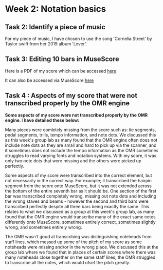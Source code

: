 # Week 2: Notation basics

## Task 2: Identify a piece of music
For my piece of music, I have chosen to use the song 'Cornelia Street' by Taylor swift from her 2019 album 'Lover'. 

## Task 3: Editing 10 bars in MuseScore
Here is a PDF of my score which can be accessed [here](week2task-musescore.pdf)

It can also be accessed via MuseScore [here](myscore.mscz)

## Task 4 : Aspects of my score that were not transcribed properly by the OMR engine

<b>Some aspects of my score were not transcribed properly by the OMR engine. I have detailed these below:</b>

Many pieces were comletely missing from the score such as: tie segments, pedal segments, trills, tempo information, and note dots.  We discussed this as this week's group lab as many found that the OMR engine often does not include note dots as they are small and hard to pick up via the scanner, and it sometimes does not include the tempo information as the OMR sometimes struggles to read varying fonts and notation systems. With my score, it was only two note dots that were missing and the others were picked up perfectly.

Some aspects of my score were transcribed into the correct element, but not necessarily in the correct way. For example; it transcribed the hairpin segment from the score onto MuseScore, but it was not extended across the bottom of the entire seventh bar as it should be. One section of the first bar was transcribed completely wrong, missing out note dots and including the wrong staves and beams - however the second and third bars were transcribed perfectly despite all three bars being exactly the same. This relates to what we discussed as a group at this week's group lab, as many found that the OMR engine would transcribe many of the exact same notes differently onto MuseScore, sometimes entirely correct, sometimes slightly wrong, and sometimes entirely wrong. 

The OMR wasn't good at transcribing was distinguishing noteheads from staff lines, which messed up some of the pitch of my score as some noteheads were missing and/or in the wrong place. We discussed this at the group lab where we found that in places of certain scores where there was many noteheads close together on the same staff lines, the OMR struggled to transcribe all the notes, which would ofset the pitch greatly. 

